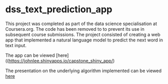 # dss_text_prediction_app
This project was completed as part of the data science specialisation at Coursera.org. The code has been removed to to prevent its use in subsequent course submissions. The project consisted of creating a web app that implemented a natural language model to predict the next word in text input. 

The app can be viewed [here]((https://johnlee.shinyapps.io/capstone_shiny_app/)

The presentation on the underlying algorithm implemented can be viewed [here]([http://rpubs.com/timdanaos/test_prediction])
